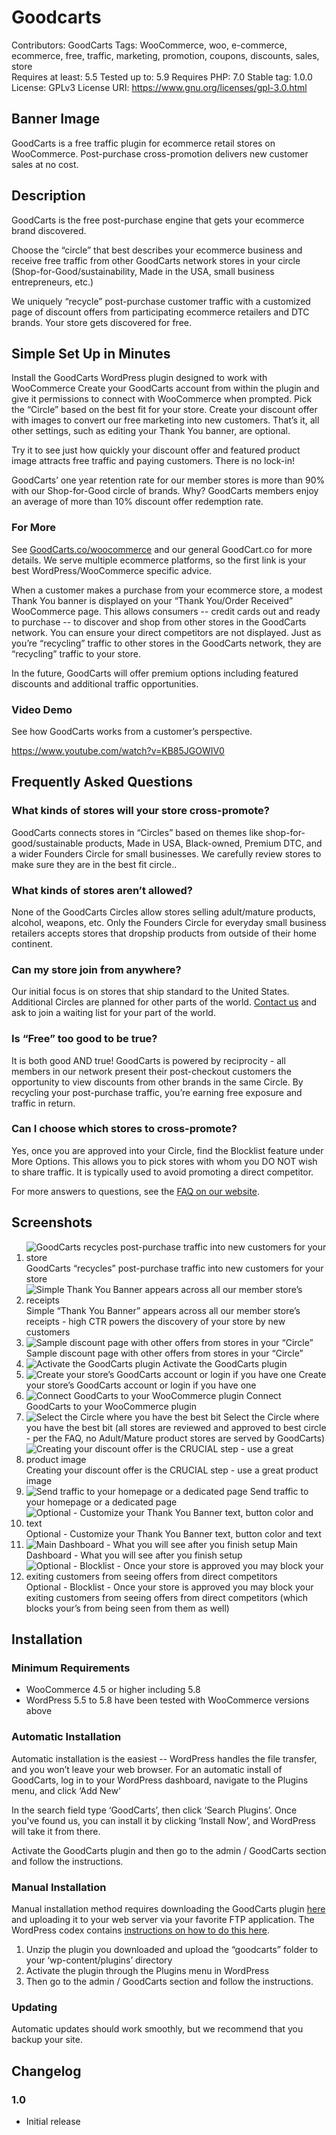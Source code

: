 # Goodcarts

Contributors: GoodCarts
Tags: WooCommerce, woo, e-commerce, ecommerce, free, traffic, marketing, promotion, coupons, discounts, sales, store  
Requires at least: 5.5
Tested up to: 5.9
Requires PHP: 7.0
Stable tag: 1.0.0
License: GPLv3
License URI: https://www.gnu.org/licenses/gpl-3.0.html

## Banner Image

GoodCarts is a free traffic plugin for ecommerce retail stores on WooCommerce. Post-purchase cross-promotion delivers new customer sales at no cost.

## Description

GoodCarts is the free post-purchase engine that gets your ecommerce brand discovered.

Choose the “circle” that best describes your ecommerce business and receive free traffic from other GoodCarts network stores in your circle (Shop-for-Good/sustainability, Made in the USA, small business entrepreneurs, etc.)

We uniquely “recycle” post-purchase customer traffic with a customized page of discount offers from participating ecommerce retailers and DTC brands. Your store gets discovered for free.

## Simple Set Up in Minutes

Install the GoodCarts WordPress plugin designed to work with WooCommerce
Create your GoodCarts account from within the plugin and give it permissions to connect with WooCommerce when prompted.
Pick the “Circle” based on the best fit for your store.
Create your discount offer with images to convert our free marketing into new customers.
That’s it, all other settings, such as editing your Thank You banner, are optional.

Try it to see just how quickly your discount offer and featured product image attracts free traffic and paying customers. There is no lock-in!

GoodCarts’ one year retention rate for our member stores is more than 90% with our Shop-for-Good circle of brands. Why? GoodCarts members enjoy an average of more than 10% discount offer redemption rate.

### For More

See [GoodCarts.co/woocommerce](https://GoodCarts.co/woocommerce) and our general GoodCart.co for more details. We serve multiple ecommerce platforms, so the first link is your best WordPress/WooCommerce specific advice.

When a customer makes a purchase from your ecommerce store, a modest Thank You banner is displayed on your “Thank You/Order Received” WooCommerce page. This allows consumers -- credit cards out and ready to purchase -- to discover and shop from other stores in the GoodCarts network. You can ensure your direct competitors are not displayed. Just as you’re “recycling” traffic to other stores in the GoodCarts network, they are “recycling” traffic to your store.

In the future, GoodCarts will offer premium options including featured discounts and additional traffic opportunities.

### Video Demo

See how GoodCarts works from a customer’s perspective.

https://www.youtube.com/watch?v=KB85JGOWIV0

## Frequently Asked Questions

### What kinds of stores will your store cross-promote?

GoodCarts connects stores in “Circles” based on themes like shop-for-good/sustainable products, Made in USA, Black-owned, Premium DTC, and a wider Founders Circle for small businesses. We carefully review stores to make sure they are in the best fit circle..

### What kinds of stores aren’t allowed?

None of the GoodCarts Circles allow stores selling adult/mature products, alcohol, weapons, etc. Only the Founders Circle for everyday small business retailers accepts stores that dropship products from outside of their home continent.

### Can my store join from anywhere?

Our initial focus is on stores that ship standard to the United States. Additional Circles are planned for other parts of the world. [Contact us](https://goodcarts.co/contact) and ask to join a waiting list for your part of the world.

### Is “Free” too good to be true?

It is both good AND true! GoodCarts is powered by reciprocity - all members in our network present their post-checkout customers the opportunity to view discounts from other brands in the same Circle. By recycling your post-purchase traffic, you’re earning free exposure and traffic in return.

### Can I choose which stores to cross-promote?

Yes, once you are approved into your Circle, find the Blocklist feature under More Options. This allows you to pick stores with whom you DO NOT wish to share traffic. It is typically used to avoid promoting a direct competitor.

For more answers to questions, see the [FAQ on our website](https://goodcarts.co/faq).

## Screenshots

1. ![GoodCarts recycles post-purchase traffic into new customers for your store](assets/screenshot-1.jpg)
   GoodCarts “recycles” post-purchase traffic into new customers for your store
2. ![Simple `Thank You Banner` appears across all our member store’s receipts](assets/screenshot-2.jpg)
   Simple “Thank You Banner” appears across all our member store’s receipts - high CTR powers the discovery of your store by new customers
3. ![Sample discount page with other offers from stores in your “Circle”](assets/screenshot-3.jpg)
   Sample discount page with other offers from stores in your “Circle”
4. ![Activate the GoodCarts plugin](assets/screenshot-4.jpg)
   Activate the GoodCarts plugin
5. ![Create your store’s GoodCarts account or login if you have one](assets/screenshot-5.jpg)
   Create your store’s GoodCarts account or login if you have one
6. ![Connect GoodCarts to your WooCommerce plugin](assets/screenshot-6.jpg)
   Connect GoodCarts to your WooCommerce plugin
7. ![Select the Circle where you have the best bit](assets/screenshot-7.jpg)
   Select the Circle where you have the best bit (all stores are reviewed and approved to best circle - per the FAQ, no Adult/Mature product stores are served by GoodCarts)
8. ![Creating your discount offer is the CRUCIAL step - use a great product image](assets/screenshot-8.jpg)
   Creating your discount offer is the CRUCIAL step - use a great product image
9. ![Send traffic to your homepage or a dedicated page ](assets/screenshot-9.jpg)
   Send traffic to your homepage or a dedicated page
10. ![Optional - Customize your Thank You Banner text, button color and text](assets/screenshot-10.jpg)
    Optional - Customize your Thank You Banner text, button color and text
11. ![Main Dashboard - What you will see after you finish setup](assets/screenshot-11.jpg)
    Main Dashboard - What you will see after you finish setup
12. ![Optional - Blocklist - Once your store is approved you may block your exiting customers from seeing offers from direct competitors](assets/screenshot-12.jpg)
    Optional - Blocklist - Once your store is approved you may block your exiting customers from seeing offers from direct competitors (which blocks your’s from being seen from them as well)

## Installation

### Minimum Requirements

- WooCommerce 4.5 or higher including 5.8
- WordPress 5.5 to 5.8 have been tested with WooCommerce versions above

### Automatic Installation

Automatic installation is the easiest -- WordPress handles the file transfer, and you won’t leave your web browser. For an automatic install of GoodCarts, log in to your WordPress dashboard, navigate to the Plugins menu, and click ‘Add New’

In the search field type ‘GoodCarts’, then click ‘Search Plugins’. Once you've found us, you can install it by clicking ‘Install Now’, and WordPress will take it from there.

Activate the GoodCarts plugin and then go to the admin / GoodCarts section and follow the instructions.

### Manual Installation

Manual installation method requires downloading the GoodCarts plugin [here](https://github.com/Warecorp/goodcarts-wp-plugin/archive/refs/heads/main.zip) and uploading it to your web server via your favorite FTP application. The WordPress codex contains [instructions on how to do this here](https://wordpress.org/support/article/managing-plugins/#manual-plugin-installation).

1. Unzip the plugin you downloaded and upload the “goodcarts” folder to your ‘wp-content/plugins’ directory
2. Activate the plugin through the Plugins menu in WordPress
3. Then go to the admin / GoodCarts section and follow the instructions.

### Updating

Automatic updates should work smoothly, but we recommend that you backup your site.

## Changelog

### 1.0

- Initial release
